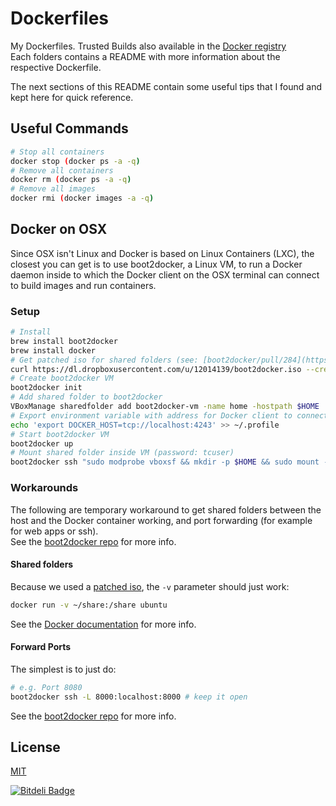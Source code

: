 Dockerfiles
===========
My Dockerfiles. Trusted Builds also available in the [Docker registry](https://index.docker.io/u/bmpvieira/)  
Each folders contains a README with more information about the respective Dockerfile.

The next sections of this README contain some useful tips that I found and kept here for quick reference.

Useful Commands
---------------

```bash
# Stop all containers
docker stop (docker ps -a -q)
# Remove all containers
docker rm (docker ps -a -q)
# Remove all images
docker rmi (docker images -a -q)
```
Docker on OSX
-------------
Since OSX isn't Linux and Docker is based on Linux Containers (LXC), the closest
you can get is to use boot2docker, a Linux VM, to run a Docker daemon inside to which the Docker
client on the OSX terminal can connect to build images and run containers.


### Setup ###

```bash
# Install
brew install boot2docker
brew install docker
# Get patched iso for shared folders (see: [boot2docker/pull/284](https://github.com/boot2docker/boot2docker/pull/284))
curl https://dl.dropboxusercontent.com/u/12014139/boot2docker.iso --create-dirs -o ~/.boot2docker/boot2docker.iso
# Create boot2docker VM
boot2docker init
# Add shared folder to boot2docker
VBoxManage sharedfolder add boot2docker-vm -name home -hostpath $HOME
# Export environment variable with address for Docker client to connect
echo 'export DOCKER_HOST=tcp://localhost:4243' >> ~/.profile
# Start boot2docker VM
boot2docker up
# Mount shared folder inside VM (password: tcuser)
boot2docker ssh "sudo modprobe vboxsf && mkdir -p $HOME && sudo mount -t vboxsf home $HOME"
```


### Workarounds ###

The following are temporary workaround to get shared folders between the host
and the Docker container working, and port forwarding (for example for web apps or ssh).  
See the [boot2docker repo](https://github.com/boot2docker/boot2docker/blob/master/doc/WORKAROUNDS.md) for more info.


#### Shared folders ####

Because we used a [patched iso](https://github.com/boot2docker/boot2docker/pull/284), the ```-v``` parameter should just work:

```bash
docker run -v ~/share:/share ubuntu
```

See the [Docker documentation](http://docs.docker.io/en/latest/reference/commandline/cli/#run) for more info.


#### Forward Ports #####

The simplest is to just do:

```bash
# e.g. Port 8080
boot2docker ssh -L 8000:localhost:8000 # keep it open
```

See the [boot2docker repo](https://github.com/boot2docker/boot2docker/blob/master/doc/WORKAROUNDS.md#port-forwarding) for more info.

License
-------
[MIT](https://raw.github.com/bmpvieira/Dockerfiles/master/LICENSE)


[![Bitdeli Badge](https://d2weczhvl823v0.cloudfront.net/bmpvieira/dockerfiles/trend.png)](https://bitdeli.com/free "Bitdeli Badge")

